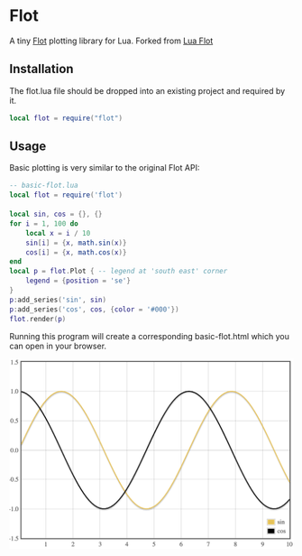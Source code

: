 # Flot

A tiny [Flot](https://www.flotcharts.org/) plotting library for Lua. Forked from [Lua Flot](https://github.com/stevedonovan/stevedonovan.github.com/blob/master/lua-flot/flot.lua)

## Installation
The flot.lua file should be dropped into an existing project and required by it.

```lua
local flot = require("flot")
```

## Usage

Basic plotting is very similar to the original Flot API:

```lua
-- basic-flot.lua
local flot = require('flot')

local sin, cos = {}, {}
for i = 1, 100 do
    local x = i / 10
    sin[i] = {x, math.sin(x)}
    cos[i] = {x, math.cos(x)}
end
local p = flot.Plot { -- legend at 'south east' corner
    legend = {position = 'se'}
}
p:add_series('sin', sin)
p:add_series('cos', cos, {color = '#000'})
flot.render(p)
```

Running this program will create a corresponding basic-flot.html which you can open in your browser.

![Flt](/example/example.png)
